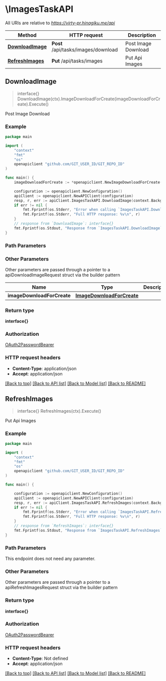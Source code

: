 # \ImagesTaskAPI

All URIs are relative to *https://virty-pr.hinagiku.me/api*

Method | HTTP request | Description
------------- | ------------- | -------------
[**DownloadImage**](ImagesTaskAPI.md#DownloadImage) | **Post** /api/tasks/images/download | Post Image Download
[**RefreshImages**](ImagesTaskAPI.md#RefreshImages) | **Put** /api/tasks/images | Put Api Images



## DownloadImage

> interface{} DownloadImage(ctx).ImageDownloadForCreate(imageDownloadForCreate).Execute()

Post Image Download

### Example

```go
package main

import (
	"context"
	"fmt"
	"os"
	openapiclient "github.com/GIT_USER_ID/GIT_REPO_ID"
)

func main() {
	imageDownloadForCreate := *openapiclient.NewImageDownloadForCreate("StorageUuid_example", "ImageUrl_example") // ImageDownloadForCreate | 

	configuration := openapiclient.NewConfiguration()
	apiClient := openapiclient.NewAPIClient(configuration)
	resp, r, err := apiClient.ImagesTaskAPI.DownloadImage(context.Background()).ImageDownloadForCreate(imageDownloadForCreate).Execute()
	if err != nil {
		fmt.Fprintf(os.Stderr, "Error when calling `ImagesTaskAPI.DownloadImage``: %v\n", err)
		fmt.Fprintf(os.Stderr, "Full HTTP response: %v\n", r)
	}
	// response from `DownloadImage`: interface{}
	fmt.Fprintf(os.Stdout, "Response from `ImagesTaskAPI.DownloadImage`: %v\n", resp)
}
```

### Path Parameters



### Other Parameters

Other parameters are passed through a pointer to a apiDownloadImageRequest struct via the builder pattern


Name | Type | Description  | Notes
------------- | ------------- | ------------- | -------------
 **imageDownloadForCreate** | [**ImageDownloadForCreate**](ImageDownloadForCreate.md) |  | 

### Return type

**interface{}**

### Authorization

[OAuth2PasswordBearer](../README.md#OAuth2PasswordBearer)

### HTTP request headers

- **Content-Type**: application/json
- **Accept**: application/json

[[Back to top]](#) [[Back to API list]](../README.md#documentation-for-api-endpoints)
[[Back to Model list]](../README.md#documentation-for-models)
[[Back to README]](../README.md)


## RefreshImages

> interface{} RefreshImages(ctx).Execute()

Put Api Images

### Example

```go
package main

import (
	"context"
	"fmt"
	"os"
	openapiclient "github.com/GIT_USER_ID/GIT_REPO_ID"
)

func main() {

	configuration := openapiclient.NewConfiguration()
	apiClient := openapiclient.NewAPIClient(configuration)
	resp, r, err := apiClient.ImagesTaskAPI.RefreshImages(context.Background()).Execute()
	if err != nil {
		fmt.Fprintf(os.Stderr, "Error when calling `ImagesTaskAPI.RefreshImages``: %v\n", err)
		fmt.Fprintf(os.Stderr, "Full HTTP response: %v\n", r)
	}
	// response from `RefreshImages`: interface{}
	fmt.Fprintf(os.Stdout, "Response from `ImagesTaskAPI.RefreshImages`: %v\n", resp)
}
```

### Path Parameters

This endpoint does not need any parameter.

### Other Parameters

Other parameters are passed through a pointer to a apiRefreshImagesRequest struct via the builder pattern


### Return type

**interface{}**

### Authorization

[OAuth2PasswordBearer](../README.md#OAuth2PasswordBearer)

### HTTP request headers

- **Content-Type**: Not defined
- **Accept**: application/json

[[Back to top]](#) [[Back to API list]](../README.md#documentation-for-api-endpoints)
[[Back to Model list]](../README.md#documentation-for-models)
[[Back to README]](../README.md)

